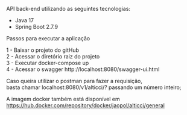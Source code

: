 API back-end utilizando as seguintes tecnologias:

- Java 17
- Spring Boot 2.7.9

Passos para executar a aplicação

1 - Baixar o projeto do gitHub <br>
2 - Acessar o diretório raiz do projeto <br>
3 - Executar docker-compose up <br>
4 - Acessar o swagger http://localhost:8080/swagger-ui.html <br>

Caso queira utilizar o postman para fazer a requisição, <br>
basta chamar localhost:8080/v1/alticci/? passando um número inteiro;

A imagem docker também está disponível em https://hub.docker.com/repository/docker/jaopol/alticci/general